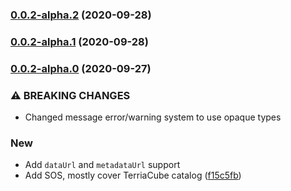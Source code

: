 ### [0.0.2-alpha.2](https://github.com/TerriaJS/catalog-converter/compare/0.0.2-alpha.1...0.0.2-alpha.2) (2020-09-28)

### [0.0.2-alpha.1](https://github.com/TerriaJS/catalog-converter/compare/0.0.2-alpha.0...0.0.2-alpha.1) (2020-09-28)

### [0.0.2-alpha.0](https://github.com/TerriaJS/catalog-converter/compare/f15c5fb7f2954051d8065799ab50995360d43411...0.0.2-alpha.0) (2020-09-27)

### ⚠ BREAKING CHANGES

- Changed message error/warning system to use opaque types

### New

- Add `dataUrl` and `metadataUrl` support
- Add SOS, mostly cover TerriaCube catalog ([f15c5fb](https://github.com/TerriaJS/catalog-converter/commit/f15c5fb7f2954051d8065799ab50995360d43411))
